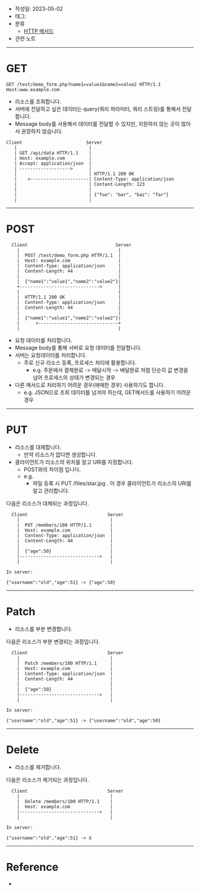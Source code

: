 - 작성일: 2023-05-02
- 태그: 
- 분류
	- [HTTP 메서드](HTTP%20메서드.md)
- 관련 노트
---
# GET

```HTTP
GET /test/demo_form.php?name1=value1&name2=value2 HTTP/1.1
Host:www.example.com
```

- 리소스를 조회합니다.
- 서버에 전달하고 싶은 데이터는 query(쿼리 파라미터, 쿼리 스트링)를 통해서 전달합니다.
- Message body를 사용해서 데이터를 전달할 수 있지만, 지원하지 않는 곳이 많아서 권장하지 않습니다.

```text
Client                        Server
   |                           |
   | GET /api/data HTTP/1.1    |
   | Host: example.com         |
   | Accept: application/json  |
   | ------------------->      |                               
   |                           | HTTP/1.1 200 OK
   |    <----------------------| Content-Type: application/json
   |                           | Content-Length: 123
   |                           |
   |                           | {"foo": "bar", "baz": "far"}
   |                           |
```

---
# POST

```text
  Client                                 Server  
    |                                     |
    |  POST /test/demo_form.php HTTP/1.1  |
    |  Host: example.com                  |
    |  Content-Type: application/json     |
    |  Content-Length: 44                 |
    |                                     |
    |  {"name1":"value1","name2":"value2"}|
    +------------------------------>      |
    |                                     |
    |  HTTP/1.1 200 OK                    |
    |  Content-Type: application/json     |
    |  Content-Length: 44                 |
    |                                     |
    |  {"name1":"value1","name2":"value2"}|
    |      <------------------------------+
    |                                     |
```

- 요청 데이터를 처리합니다.
- Message body를 통해 서버로 요청 데이터를 전달합니다.
- 서버는 요청데이터를 처리합니다.
	- 주로 신규 리소스 등록, 프로세스 처리에 활용합니다. 
		- e.g. 주문에서 결제완료 -> 배달시작 -> 배달완료 처럼 단순히 값 변경을 넘어 프로세스의 상태가 변경되는 경우
- 다른 메서드로 처리하기 어려운 경우(애매한 경우) 사용하기도 합니다.
	- e.g. JSON으로 조회 데이터를 넘겨야 하는데, GET메서드를 사용하기 어려운 경우

---
# PUT

- 리소스를 대체합니다.
	- 만약 리소스가 없다면 생성합니다.
- 클라이언트가 리소스의 위치를 알고 URI를 지정합니다.
    - POST와의 차이점 입니다.
    - e.g.
        - 파일 등록 시 PUT /files/star.jpg . 이 경우 클라이언트가 리소스의 URI를 알고 관리합니다.

다음은 리소스가 대체되는 과정입니다.

```
  Client                              Server  
    |                                  |
    |  PUT /members/100 HTTP/1.1       |
    |  Host: example.com               |
    |  Content-Type: application/json  |
    |  Content-Length: 44              |
    |                                  |
    |  {"age":50}                      |
    |------------------------------>   |
    |                                  |

In server:

{"username":"old","age":51} -> {"age":50}
```

---
# Patch

- 리소스를 부분 변경합니다.

다음은 리소스가 부분 변경되는 과정입니다.

```
  Client                              Server  
    |                                  |
    |  Patch /members/100 HTTP/1.1     |
    |  Host: example.com               |
    |  Content-Type: application/json  |
    |  Content-Length: 44              |
    |                                  |
    |  {"age":50}                      |
    |------------------------------>   |
    |                                  |

In server:

{"username":"old","age":51} -> {"username":"old","age":50}
```

---

# Delete

- 리소스를 제거합니다.

다음은 리소스가 제거되는 과정입니다.

```
  Client                              Server  
    |                                  |
    |  Delete /members/100 HTTP/1.1    |
    |  Host: example.com               |
    |------------------------------>   |
    |                                  |

In server:

{"username":"old","age":51} -> X
```

---
# Reference

- 